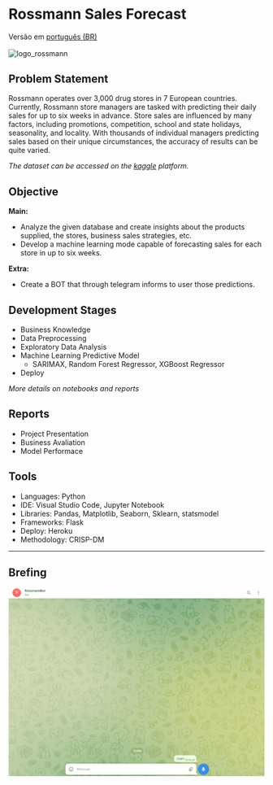 # Rossmann Sales Forecast

Versão em  [português (BR)](https://github.com/alyssonvidal/Rossmann-Sales-Forecast/blob/main/referenses/README_PT.md)

<img src="/images/logo_rossmann.jpg " alt="logo_rossmann" width="400" align='center'/>

## Problem Statement

Rossmann operates over 3,000 drug stores in 7 European countries. Currently, Rossmann store managers are tasked with predicting their daily sales for up to six weeks in advance. Store sales are influenced by many factors, including promotions, competition, school and state holidays, seasonality, and locality. With thousands of individual managers predicting sales based on their unique circumstances, the accuracy of results can be quite varied.

*The dataset can be accessed on the [kaggle](https://www.kaggle.com/competitions/rossmann-store-sales/data/) platform.*

## Objective
**Main:**
* Analyze the given database and create insights about the products supplied, the stores, business sales strategies, etc.
* Develop a machine learning mode capable of forecasting sales for each store in up to six weeks.

**Extra:**    
* Create a BOT that through telegram informs to user those predictions.

## Development Stages
* Business Knowledge
* Data Preprocessing
* Exploratory Data Analysis
* Machine Learning Predictive Model
    - SARIMAX, Random Forest Regressor, XGBoost Regressor
* Deploy
    
*More details on notebooks and reports* 

## Reports
* Project Presentation
* Business Avaliation
* Model Performace


## Tools
* Languages: Python
* IDE: Visual Studio Code, Jupyter Notebook
* Libraries: Pandas, Matplotlib, Seaborn, Sklearn, statsmodel
* Frameworks: Flask
* Deploy: Heroku
* Methodology: CRISP-DM

*** 

## Brefing 


<div align="center">
<img src="images/rossmann_telegram_bot.gif" width="600px">
</div>
